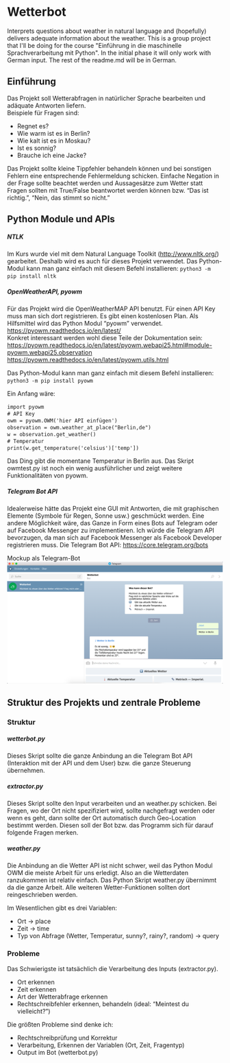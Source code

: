 # Wetterbot
Interprets questions about weather in natural language and (hopefully) delivers adequate information about the weather. 
This is a group project that I'll be doing for the course "Einführung in die maschinelle Sprachverarbeitung mit Python". 
In the initial phase it will only work with German input. 
The rest of the readme.md will be in German.

## Einführung
Das Projekt soll Wetterabfragen in natürlicher Sprache bearbeiten und adäquate Antworten liefern.<br>
Beispiele für Fragen sind: 
- Regnet es?
- Wie warm ist es in Berlin?
- Wie kalt ist es in Moskau?
- Ist es sonnig?
- Brauche ich eine Jacke?

Das Projekt sollte kleine Tippfehler behandeln können und bei sonstigen Fehlern eine entsprechende Fehlermeldung schicken.
Einfache Negation in der Frage sollte beachtet werden und Aussagesätze zum Wetter statt Fragen sollten mit True/False beantwortet werden können bzw. “Das ist richtig.”, “Nein, das stimmt so nicht.”

## Python Module und APIs
##### NTLK
Im Kurs wurde viel mit dem Natural Language Toolkit (http://www.nltk.org/) gearbeitet. Deshalb wird es auch für dieses Projekt verwendet.
Das Python-Modul kann man ganz einfach mit diesem Befehl installieren: 
`python3 -m pip install nltk`

##### OpenWeatherAPI, pyowm
Für das Projekt wird die OpenWeatherMAP API benutzt. Für einen API Key muss man sich dort registrieren. Es gibt einen kostenlosen Plan. 
Als Hilfsmittel wird das Python Modul “pyowm” verwendet.<br>
https://pyowm.readthedocs.io/en/latest/ <br>
Konkret interessant werden wohl diese Teile der Dokumentation sein: <br>
https://pyowm.readthedocs.io/en/latest/pyowm.webapi25.html#module-pyowm.webapi25.observation <br>
https://pyowm.readthedocs.io/en/latest/pyowm.utils.html <br>

Das Python-Modul kann man ganz einfach mit diesem Befehl installieren: 
`python3 -m pip install pyowm`

Ein Anfang wäre:
~~~~
import pyowm
# API Key
owm = pyowm.OWM('hier API einfügen')
observation = owm.weather_at_place("Berlin,de")
w = observation.get_weather()
# Temperatur
print(w.get_temperature('celsius')['temp'])
~~~~
Das Ding gibt die momentane Temperatur in Berlin aus. Das Skript owmtest.py ist noch ein wenig ausführlicher und zeigt weitere Funktionalitäten von pyowm.

##### Telegram Bot API
Idealerweise hätte das Projekt eine GUI mit Antworten, die mit graphischen Elemente (Symbole für Regen, Sonne usw.) geschmückt werden.
Eine andere Möglichkeit wäre, das Ganze in Form eines Bots auf Telegram oder auf Facebook Messenger zu implementieren.
Ich würde die Telegram API bevorzugen, da man sich auf Facebook Messenger als Facebook Developer registrieren muss.
Die Telegram Bot API: https://core.telegram.org/bots

Mockup als Telegram-Bot
![Wetterbot](/Dialog.png?raw=true "Als Bot in Telegram")

## Struktur des Projekts und zentrale Probleme

### Struktur

##### wetterbot.py
Dieses Skript sollte die ganze Anbindung an die Telegram Bot API (Interaktion mit der API und dem User) bzw. die ganze Steuerung übernehmen.

##### extractor.py
Dieses Skript sollte den Input verarbeiten und an weather.py schicken. Bei Fragen, wo der Ort nicht spezifiziert wird, sollte nachgefragt werden oder wenn es geht, dann sollte der Ort automatisch durch Geo-Location bestimmt werden. Diesen soll der Bot bzw. das Programm sich für darauf folgende Fragen merken.

##### weather.py
Die Anbindung an die Wetter API ist nicht schwer, weil das Python Modul OWM die meiste Arbeit für uns erledigt. Also an die Wetterdaten ranzukommen ist relativ einfach.
Das Python Skript weather.py übernimmt da die ganze Arbeit. Alle weiteren Wetter-Funktionen sollten dort reingeschrieben werden.

Im Wesentlichen gibt es drei Variablen:
- Ort → place
- Zeit → time
- Typ von Abfrage (Wetter, Temperatur, sunny?, rainy?, random) → query  

### Probleme
Das Schwierigste ist tatsächlich die Verarbeitung des Inputs (extractor.py).
- Ort erkennen
- Zeit erkennen
- Art der Wetterabfrage erkennen
- Rechtschreibfehler erkennen, behandeln (ideal: “Meintest du vielleicht?”)

Die größten Probleme sind denke ich:
- Rechtschreibprüfung und Korrektur
- Verarbeitung, Erkennen der Variablen (Ort, Zeit, Fragentyp)
- Output im Bot (wetterbot.py)

